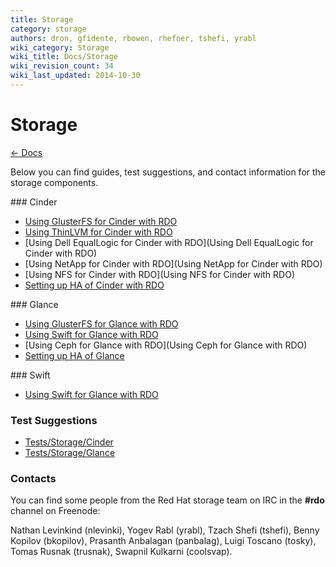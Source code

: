 ```yaml
---
title: Storage
category: storage
authors: dron, gfidente, rbowen, rhefner, tshefi, yrabl
wiki_category: Storage
wiki_title: Docs/Storage
wiki_revision_count: 34
wiki_last_updated: 2014-10-30
---
```


# Storage

[ ← Docs](Docs)

Below you can find guides, test suggestions, and contact information for the storage components.

<div class="splits">
<div class="split-third with-more">
### Cinder

*   [Using GlusterFS for Cinder with RDO](Cinder/using-glusterfs-for-cinder-with-rdo)
*   [Using ThinLVM for Cinder with RDO](Cinder/using-thinlvm-for-cinder-with-rdo)
*   [Using Dell EqualLogic for Cinder with RDO](Using Dell EqualLogic for Cinder with RDO)
*   [Using NetApp for Cinder with RDO](Using NetApp for Cinder with RDO)
*   [Using NFS for Cinder with RDO](Using NFS for Cinder with RDO)
*   [Setting up HA of Cinder with RDO](Cinder/setting-up-ha-of-cinder)
</div>

<div class="split-third with-more">
### Glance

*   [Using GlusterFS for Glance with RDO](Glance/using-glusterfs-for-glance-with-rdo)
*   [Using Swift for Glance with RDO](Glance/using-swift-for-glance-with-rdo)
*   [Using Ceph for Glance with RDO](Using Ceph for Glance with RDO)
*   [Setting up HA of Glance](Glance/setting-up-ha-of-glance)
</div>

<div class="split-third">
### Swift

*   [Using Swift for Glance with RDO](Glance/using-swift-for-glance-with-rdo)
</div>
</div>

### Test Suggestions

*   [Tests/Storage/Cinder](Tests/Storage/Cinder)
*   [Tests/Storage/Glance](Tests/Storage/Glance)

### Contacts

You can find some people from the Red Hat storage team on IRC in the **#rdo** channel on Freenode:

Nathan Levinkind (nlevinki), Yogev Rabl (yrabl), Tzach Shefi (tshefi), Benny Kopilov (bkopilov), Prasanth Anbalagan (panbalag), Luigi Toscano (tosky), Tomas Rusnak (trusnak), Swapnil Kulkarni (coolsvap).

